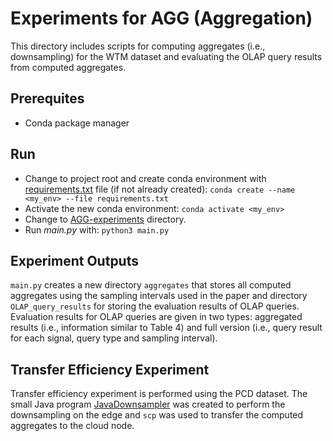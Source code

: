 # Experiments for AGG (Aggregation)

This directory includes scripts for computing aggregates (i.e., downsampling) for the WTM dataset and evaluating the OLAP query results from computed aggregates.
## Prerequites
- Conda package manager

## Run
- Change to project root and create conda environment with [requirements.txt](https://github.com/aabduvakhobov/ModelarDB-Analyzer/blob/main/requirements.txt) file (if not already created): `conda create --name <my_env> --file requirements.txt`
- Activate the new conda environment: `conda activate <my_env>`
- Change to [AGG-experiments](Baselines/AGG-experiments) directory. 
- Run _main.py_ with: `python3 main.py`

## Experiment Outputs
`main.py` creates a new directory `aggregates` that stores all computed aggregates using the sampling intervals used in the paper and directory `OLAP_query_results` for storing the evaluation results of OLAP queries. Evaluation results for OLAP queries are given in two types: aggregated results (i.e., information similar to Table 4) and full version (i.e., query result for each signal, query type and sampling interval).

## Transfer Efficiency Experiment
Transfer efficiency experiment is performed using the PCD dataset. The small Java program [JavaDownsampler](Baselines/AGG-Experiments/JavaDownsampler) was created to perform the downsampling on the edge and `scp` was used to transfer the computed aggregates to the cloud node.
